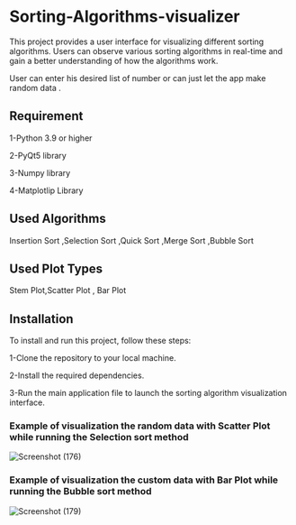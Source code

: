 # Sorting-Algorithms-visualizer

This project provides a user interface for visualizing different sorting algorithms. Users can observe various sorting algorithms in real-time and gain a better understanding of how the algorithms work.

User can enter his desired list of number or can just let the app make random data .


## Requirement
1-Python 3.9 or higher

2-PyQt5 library 

3-Numpy library

4-Matplotlip Library

## Used Algorithms 
Insertion Sort ,Selection Sort ,Quick Sort ,Merge Sort ,Bubble Sort 

## Used Plot Types 
Stem Plot,Scatter Plot , Bar Plot 

## Installation
To install and run this project, follow these steps:

1-Clone the repository to your local machine.

2-Install the required dependencies.

3-Run the main application file to launch the sorting algorithm visualization interface.



### Example of visualization the random data with Scatter Plot while running the Selection sort method 

![Screenshot (176)](https://github.com/sana-kabbani/sort-algorithms-visualizer/assets/57013014/a661f2e9-9230-4635-a69f-0b95f8b65de1)




### Example of visualization the custom data with Bar Plot while running the  Bubble sort method 
 
![Screenshot (179)](https://github.com/sana-kabbani/sort-algorithms-visualizer/assets/57013014/56e59060-8e7a-4a07-b495-30bc05e73227)




